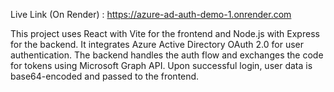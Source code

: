 Live Link (On Render) : https://azure-ad-auth-demo-1.onrender.com

This project uses React with Vite for the frontend and Node.js with Express for the backend. 
It integrates Azure Active Directory OAuth 2.0 for user authentication.
The backend handles the auth flow and exchanges the code for tokens using Microsoft Graph API. 
Upon successful login, user data is base64-encoded and passed to the frontend. 
